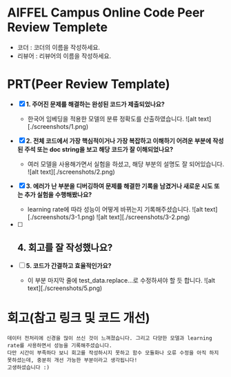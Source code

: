 # AIFFEL Campus Online Code Peer Review Templete
- 코더 : 코더의 이름을 작성하세요.
- 리뷰어 : 리뷰어의 이름을 작성하세요.


# PRT(Peer Review Template)
- [X]  **1. 주어진 문제를 해결하는 완성된 코드가 제출되었나요?**
    - 한국어 임베딩을 적용한 모델의 분류 정확도를 산출하였습니다.
    ![alt text][./screenshots/1.png)
    
- [X]  **2. 전체 코드에서 가장 핵심적이거나 가장 복잡하고 이해하기 어려운 부분에 작성된 
주석 또는 doc string을 보고 해당 코드가 잘 이해되었나요?**
    - 여러 모델을 사용해가면서 실험을 하셨고, 해당 부분의 설명도 잘 되어있습니다.
    ![alt text][./screenshots/2.png)
        
- [X]  **3. 에러가 난 부분을 디버깅하여 문제를 해결한 기록을 남겼거나
새로운 시도 또는 추가 실험을 수행해봤나요?**
    - learning rate에 따라 성능이 어떻게 바뀌는지 기록해주셨습니다.
    ![alt text][./screenshots/3-1.png)
    ![alt text][./screenshots/3-2.png)
        
- [ ]  **4. 회고를 잘 작성했나요?**
    - 
        
- [ ]  **5. 코드가 간결하고 효율적인가요?**
    - 이 부분 마지막 줄에 test_data.replace...로 수정하셔야 할 듯 합니다.
  ![alt text][./screenshots/5.png)


# 회고(참고 링크 및 코드 개선)
```
데이터 전처리에 신경을 많이 쓰신 것이 느껴졌습니다. 그리고 다양한 모델과 learning rate를 사용하면서 성능을 기록해주셨습니다.
다만 시간이 부족하다 보니 회고를 작성하시지 못하고 함수 모듈화나 오류 수정을 아직 하지 못하셨는데, 중분히 개선 가능한 부분이라고 생각됩니다!
고생하셨습니다 :)
```
